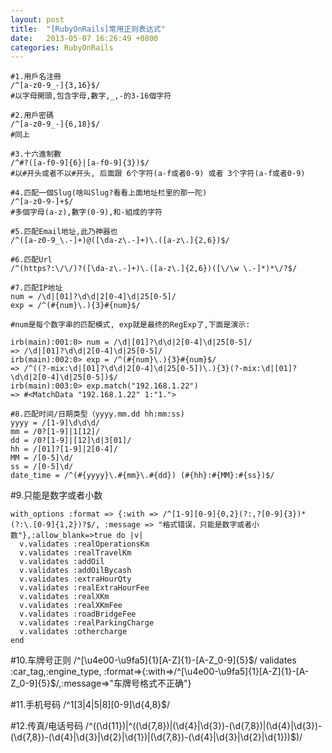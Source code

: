 ```yaml
---
layout: post
title:  "[RubyOnRails]常用正则表达式"
date:   2013-05-07 16:26:49 +0800
categories: RubyOnRails
---
```


    #1.用戶名注冊
    /^[a-z0-9_-]{3,16}$/
    #以字母開頭,包含字母,數字,_,-的3-16個字符

    #2.用戶密碼
    /^[a-z0-9_-]{6,18}$/
    #同上

    #3.十六進制數
    /^#?([a-f0-9]{6}|[a-f0-9]{3})$/
    #以#开头或者不以#开头, 后面跟 6个字符(a-f或者0-9) 或者 3个字符(a-f或者0-9)

    #4.匹配一個Slug(啥叫Slug?看看上面地址栏里的那一陀)
    /^[a-z0-9-]+$/
    #多個字母(a-z),數字(0-9),和-組成的字符

    #5.匹配Email地址,此乃神器也
    /^([a-z0-9_\.-]+)@([\da-z\.-]+)\.([a-z\.]{2,6})$/

    #6.匹配Url
    /^(https?:\/\/)?([\da-z\.-]+)\.([a-z\.]{2,6})([\/\w \.-]*)*\/?$/

    #7.匹配IP地址
    num = /\d|[01]?\d\d|2[0-4]\d|25[0-5]/
    exp = /^(#{num}\.){3}#{num}$/

    #num是每个数字串的匹配模式, exp就是最终的RegExp了,下面是演示:

    irb(main):001:0> num = /\d|[01]?\d\d|2[0-4]\d|25[0-5]/
    => /\d|[01]?\d\d|2[0-4]\d|25[0-5]/
    irb(main):002:0> exp = /^(#{num}\.){3}#{num}$/
    => /^((?-mix:\d|[01]?\d\d|2[0-4]\d|25[0-5])\.){3}(?-mix:\d|[01]?\d\d|2[0-4]\d|25[0-5])$/
    irb(main):003:0> exp.match("192.168.1.22")
    => #<MatchData "192.168.1.22" 1:"1.">

    #8.匹配时间/日期类型（yyyy.mm.dd hh:mm:ss)
    yyyy = /[1-9]\d\d\d/
    mm = /0?[1-9]|1[12]/
    dd = /0?[1-9]|[12]\d|3[01]/
    hh = /[01]?[1-9]|2[0-4]/
    MM = /[0-5]\d/
    ss = /[0-5]\d/
    date_time = /^(#{yyyy}\.#{mm}\.#{dd}) (#{hh}:#{MM}:#{ss})$/

   #9.只能是数字或者小数

    with_options :format => {:with => /^[1-9][0-9]{0,2}(?:,?[0-9]{3})*(?:\.[0-9]{1,2})?$/, :message => "格式错误，只能是数字或者小数"},:allow_blank=>true do |v|
      v.validates :realOperationsKm
      v.validates :realTravelKm
      v.validates :addOil
      v.validates :addOilBycash
      v.validates :extraHourQty
      v.validates :realExtraHourFee
      v.validates :realXKm
      v.validates :realXKmFee
      v.validates :roadBridgeFee
      v.validates :realParkingCharge
      v.validates :othercharge
    end

   #10.车牌号正则
   /^[\u4e00-\u9fa5]{1}[A-Z]{1}-[A-Z_0-9]{5}$/
validates :car_tag,:engine_type, :format=>{:with=>/^[\u4e00-\u9fa5]{1}[A-Z]{1}-[A-Z_0-9]{5}$/,:message=>"车牌号格式不正确"}

   #11.手机号码
   /^1[3|4|5|8][0-9]\d{4,8}$/

   #12.传真/电话号码
   /^((\d{11})|^((\d{7,8})|(\d{4}|\d{3})-(\d{7,8})|(\d{4}|\d{3})-(\d{7,8})-(\d{4}|\d{3}|\d{2}|\d{1})|(\d{7,8})-(\d{4}|\d{3}|\d{2}|\d{1}))$)/